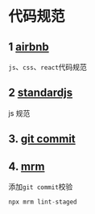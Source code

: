 # 代码规范

## 1 [airbnb](https://github.com/airbnb/javascript)

`js`、`css`、`react`代码规范

## 2 [standardjs](https://standardjs.com/)

js 规范

## 3. [git commit](https://juejin.cn/post/6844903700574502919)

## 4. [mrm](https://mrm.js.org/docs/getting-started)

添加`git commit`校验

```javascript
npx mrm lint-staged
```
